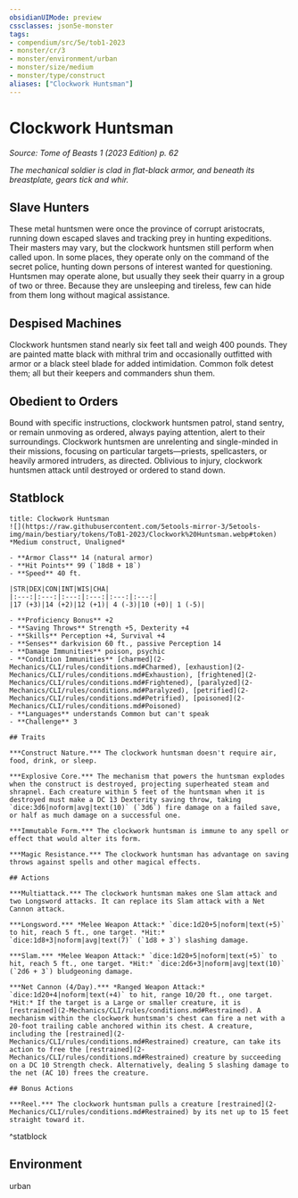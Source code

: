 ```yaml
---
obsidianUIMode: preview
cssclasses: json5e-monster
tags:
- compendium/src/5e/tob1-2023
- monster/cr/3
- monster/environment/urban
- monster/size/medium
- monster/type/construct
aliases: ["Clockwork Huntsman"]
---
```

# Clockwork Huntsman
*Source: Tome of Beasts 1 (2023 Edition) p. 62*  

*The mechanical soldier is clad in flat-black armor, and beneath its breastplate, gears tick and whir.*

## Slave Hunters

These metal huntsmen were once the province of corrupt aristocrats, running down escaped slaves and tracking prey in hunting expeditions. Their masters may vary, but the clockwork huntsmen still perform when called upon. In some places, they operate only on the command of the secret police, hunting down persons of interest wanted for questioning. Huntsmen may operate alone, but usually they seek their quarry in a group of two or three. Because they are unsleeping and tireless, few can hide from them long without magical assistance.

## Despised Machines

Clockwork huntsmen stand nearly six feet tall and weigh 400 pounds. They are painted matte black with mithral trim and occasionally outfitted with armor or a black steel blade for added intimidation. Common folk detest them; all but their keepers and commanders shun them.

## Obedient to Orders

Bound with specific instructions, clockwork huntsmen patrol, stand sentry, or remain unmoving as ordered, always paying attention, alert to their surroundings. Clockwork huntsmen are unrelenting and single-minded in their missions, focusing on particular targets—priests, spellcasters, or heavily armored intruders, as directed. Oblivious to injury, clockwork huntsmen attack until destroyed or ordered to stand down.

## Statblock

```ad-statblock
title: Clockwork Huntsman
![](https://raw.githubusercontent.com/5etools-mirror-3/5etools-img/main/bestiary/tokens/ToB1-2023/Clockwork%20Huntsman.webp#token)
*Medium construct, Unaligned*

- **Armor Class** 14 (natural armor)
- **Hit Points** 99 (`18d8 + 18`)
- **Speed** 40 ft.

|STR|DEX|CON|INT|WIS|CHA|
|:---:|:---:|:---:|:---:|:---:|:---:|
|17 (+3)|14 (+2)|12 (+1)| 4 (-3)|10 (+0)| 1 (-5)|

- **Proficiency Bonus** +2
- **Saving Throws** Strength +5, Dexterity +4
- **Skills** Perception +4, Survival +4
- **Senses** darkvision 60 ft., passive Perception 14
- **Damage Immunities** poison, psychic
- **Condition Immunities** [charmed](2-Mechanics/CLI/rules/conditions.md#Charmed), [exhaustion](2-Mechanics/CLI/rules/conditions.md#Exhaustion), [frightened](2-Mechanics/CLI/rules/conditions.md#Frightened), [paralyzed](2-Mechanics/CLI/rules/conditions.md#Paralyzed), [petrified](2-Mechanics/CLI/rules/conditions.md#Petrified), [poisoned](2-Mechanics/CLI/rules/conditions.md#Poisoned)
- **Languages** understands Common but can't speak
- **Challenge** 3

## Traits

***Construct Nature.*** The clockwork huntsman doesn't require air, food, drink, or sleep.

***Explosive Core.*** The mechanism that powers the huntsman explodes when the construct is destroyed, projecting superheated steam and shrapnel. Each creature within 5 feet of the huntsman when it is destroyed must make a DC 13 Dexterity saving throw, taking `dice:3d6|noform|avg|text(10)` (`3d6`) fire damage on a failed save, or half as much damage on a successful one.

***Immutable Form.*** The clockwork huntsman is immune to any spell or effect that would alter its form.

***Magic Resistance.*** The clockwork huntsman has advantage on saving throws against spells and other magical effects.

## Actions

***Multiattack.*** The clockwork huntsman makes one Slam attack and two Longsword attacks. It can replace its Slam attack with a Net Cannon attack.

***Longsword.*** *Melee Weapon Attack:* `dice:1d20+5|noform|text(+5)` to hit, reach 5 ft., one target. *Hit:* `dice:1d8+3|noform|avg|text(7)` (`1d8 + 3`) slashing damage.

***Slam.*** *Melee Weapon Attack:* `dice:1d20+5|noform|text(+5)` to hit, reach 5 ft., one target. *Hit:* `dice:2d6+3|noform|avg|text(10)` (`2d6 + 3`) bludgeoning damage.

***Net Cannon (4/Day).*** *Ranged Weapon Attack:* `dice:1d20+4|noform|text(+4)` to hit, range 10/20 ft., one target. *Hit:* If the target is a Large or smaller creature, it is [restrained](2-Mechanics/CLI/rules/conditions.md#Restrained). A mechanism within the clockwork huntsman's chest can fire a net with a 20-foot trailing cable anchored within its chest. A creature, including the [restrained](2-Mechanics/CLI/rules/conditions.md#Restrained) creature, can take its action to free the [restrained](2-Mechanics/CLI/rules/conditions.md#Restrained) creature by succeeding on a DC 10 Strength check. Alternatively, dealing 5 slashing damage to the net (AC 10) frees the creature.

## Bonus Actions

***Reel.*** The clockwork huntsman pulls a creature [restrained](2-Mechanics/CLI/rules/conditions.md#Restrained) by its net up to 15 feet straight toward it.
```
^statblock

## Environment

urban